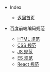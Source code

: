 <!--
 * @Author: Shaw
 * @Date: 2021-06-15 14:38:24
 * @Description: 侧边栏
 * @LastEditors: Shaw
 * @LastEditTime: 2021-06-17 14:36:10
-->

- Index

  - [返回首页](index.md '首页')

- 百度前端编码规范

  - [HTML 规范](baidu/html.md '百度-CSS编码规范')
  - [CSS 规范](baidu/css.md '百度-CSS编码规范')
  - [JS 规范](baidu/js.md '百度-CSS编码规范')
  - [ES 规范](baidu/es.md '百度-CSS编码规范')
  - [React 规范](baidu/react.md '百度-CSS编码规范')
